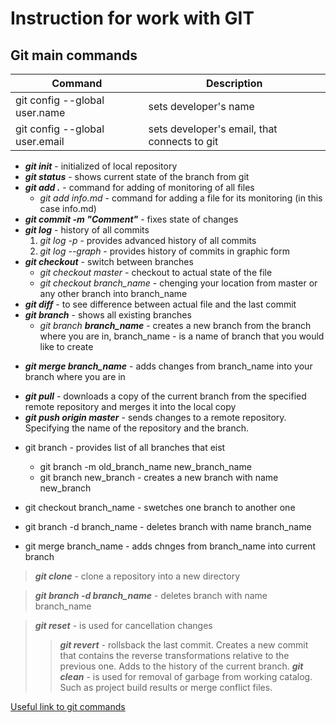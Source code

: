 # Instruction for work with GIT

## Git main commands

|Command                       | Description           |
|----------------------------- | ----------------------|
|git config --global user.name | sets developer's name |
|git config --global user.email| sets developer's email, that connects to git|

* ***git init*** - initialized of local repository
* ***git status*** - shows current state of the branch from git
* ***git add .*** - command for adding of monitoring of all files
    * *git add info.md* - command for adding a file for its monitoring (in this case info.md)
* ***git commit -m "Comment"*** - fixes state of changes  
* ***git log*** - history of all commits
    1. *git log -p* - provides advanced history of all commits
    2. *git log --graph* - provides history of commits in graphic form
* ***git checkout*** - switch between branches
    * *git checkout master* - checkout to actual state of the file
    + *git checkout branch_name* - chenging your location from master or any other branch into branch_name
* ***git diff*** - to see difference between actual file and the last commit
* ***git branch*** - shows all existing branches
    + *git branch* ***branch_name*** - creates a new branch from the branch where you are in, branch_name - is a name of branch that you would like to create 
+ ***git merge branch_name*** - adds changes from branch_name into your branch where you are in

- ***git pull*** - downloads a copy of the current branch from the specified remote repository and merges it into the local copy
- ***git push origin master*** - sends changes to a remote repository. Specifying the name of the repository and the branch. 
* git branch - provides list of all branches that eist
    * git branch -m old_branch_name new_branch_name
    * git branch new_branch - creates a new branch with name new_branch
 
* git checkout branch_name - swetches one branch to another one 
* git branch -d branch_name - deletes branch with name branch_name

* git merge branch_name - adds chnges from branch_name into current branch

>***git clone*** - clone a repository into a new directory

>***git branch -d branch_name*** - deletes branch with name branch_name

>***git reset*** - is used for cancellation changes
>>***git revert*** - rollsback the last commit. Creates a new commit that contains the reverse transformations relative to the previous one. Adds to the history of the current branch.
>>***git clean*** - is used for removal of garbage from working catalog. Such as project build results or merge conflict files. 

[Useful link to git commands](https://habr.com/ru/company/ruvds/blog/599929/)

